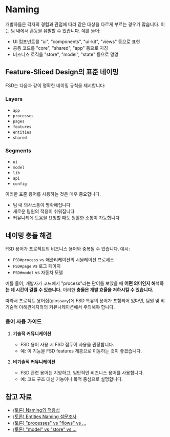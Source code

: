 # Naming

개발자들은 각자의 경험과 관점에 따라 같은 대상을 다르게 부르는 경우가 많습니다. 이는 팀 내에서 혼동을 유발할 수 있습니다. 예를 들어:

* UI 컴포넌트를 "ui", "components", "ui-kit", "views" 등으로 표현
* 공통 코드를 "core", "shared", "app" 등으로 지칭
* 비즈니스 로직을 "store", "model", "state" 등으로 명명

## Feature-Sliced Design의 표준 네이밍[​](#naming-in-fsd "해당 헤딩으로 이동")

FSD는 다음과 같이 명확한 네이밍 규칙을 제시합니다:

### Layers[​](#layers "해당 헤딩으로 이동")

* `app`
* `processes`
* `pages`
* `features`
* `entities`
* `shared`

### Segments[​](#segments "해당 헤딩으로 이동")

* `ui`
* `model`
* `lib`
* `api`
* `config`

이러한 표준 용어를 사용하는 것은 매우 중요합니다.

* 팀 내 의사소통이 명확해집니다
* 새로운 팀원의 적응이 쉬워집니다
* 커뮤니티에 도움을 요청할 때도 원활한 소통이 가능합니다

## 네이밍 충돌 해결[​](#when-can-naming-interfere "해당 헤딩으로 이동")

FSD 용어가 프로젝트의 비즈니스 용어와 중복될 수 있습니다. 예시:

* `FSD#process` vs 애플리케이션의 시뮬레이션 프로세스
* `FSD#page` vs 로그 페이지
* `FSD#model` vs 자동차 모델

예를 들어, 개발자가 코드에서 "process"라는 단어를 보았을 때 **어떤 의미인지 해석하는 데 시간이 걸릴 수 있습니다.** 이러한 **충돌은 개발 효율을 저하시킬 수 있습니다.**

따라서 프로젝트 용어집(glossary)에 FSD 특유의 용어가 포함되어 있다면, 팀원 및 비기술적 이해관계자와의 커뮤니케이션에서 주의해야 합니다.

### 용어 사용 가이드[​](#용어-사용-가이드 "해당 헤딩으로 이동")

1. **기술적 커뮤니케이션**

   * FSD 용어 사용 시 FSD 접두어 사용을 권장합니다.
   * 예: 이 기능을 FSD features 계층으로 이동하는 것이 좋겠습니다.

2. **비기술적 커뮤니케이션**

   * FSD 관련 용어는 지양하고, 일반적인 비즈니스 용어를 사용합니다.
   * 예: 코드 구조 대신 기능이나 목적 중심으로 설명합니다.

## 참고 자료[​](#see-also "해당 헤딩으로 이동")

* [(토론) Naming의 적응성](https://github.com/feature-sliced/documentation/discussions/16)
* [(토론) Entities Naming 설문조사](https://github.com/feature-sliced/documentation/discussions/31#discussioncomment-464894)
* [(토론) "processes" vs "flows" vs ...](https://github.com/feature-sliced/documentation/discussions/20)
* [(토론) "model" vs "store" vs ...](https://github.com/feature-sliced/documentation/discussions/68)
